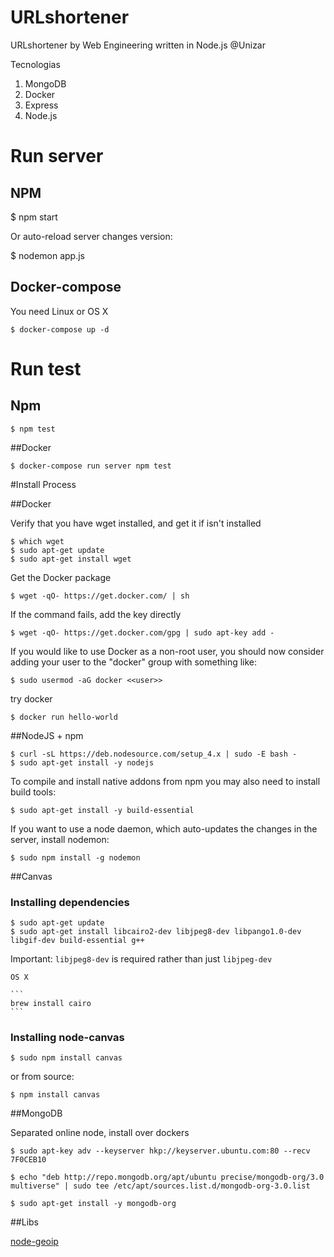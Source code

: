 # URLshortener
URLshortener by Web Engineering written in Node.js @Unizar


Tecnologias
1. MongoDB
2. Docker
3. Express
3. Node.js

# Run server
## NPM

$ npm start

Or auto-reload server changes version:

$ nodemon app.js

## Docker-compose
You need Linux or OS X

```
$ docker-compose up -d
```

# Run test
## Npm
```
$ npm test
```

##Docker

```
$ docker-compose run server npm test
```

#Install Process

##Docker

Verify that you have wget installed, and get it if isn't installed 

    $ which wget
    $ sudo apt-get update
    $ sudo apt-get install wget
  
Get the Docker package    
    
    $ wget -qO- https://get.docker.com/ | sh
    
If the command fails, add the key directly 
    
    $ wget -qO- https://get.docker.com/gpg | sudo apt-key add -

If you would like to use Docker as a non-root user, you should now consider
adding your user to the "docker" group with something like:

    $ sudo usermod -aG docker <<user>>

try docker

    $ docker run hello-world

##NodeJS + npm 

    $ curl -sL https://deb.nodesource.com/setup_4.x | sudo -E bash -
    $ sudo apt-get install -y nodejs
    
To compile and install native addons from npm you may also need to install build tools:
    
    $ sudo apt-get install -y build-essential    
    
If you want to use a node daemon, which auto-updates the changes in the server, install nodemon:
    
    $ sudo npm install -g nodemon

##Canvas

### Installing dependencies

    $ sudo apt-get update 
    $ sudo apt-get install libcairo2-dev libjpeg8-dev libpango1.0-dev libgif-dev build-essential g++

Important: ``libjpeg8-dev`` is required rather than just ``libjpeg-dev``

    OS X
    
    ```
    brew install cairo
    ```

### Installing node-canvas

    $ sudo npm install canvas

or from source:

    $ npm install canvas
    
##MongoDB

Separated online node, install over dockers

    $ sudo apt-key adv --keyserver hkp://keyserver.ubuntu.com:80 --recv 7F0CEB10
    
    $ echo "deb http://repo.mongodb.org/apt/ubuntu precise/mongodb-org/3.0 multiverse" | sudo tee /etc/apt/sources.list.d/mongodb-org-3.0.list

    $ sudo apt-get install -y mongodb-org
    
    
##Libs

[node-geoip](https://github.com/bluesmoon/node-geoip)
